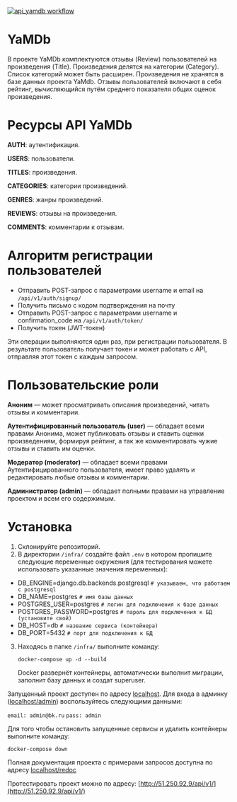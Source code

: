 [![api_yamdb workflow](https://github.com/a-prokopenko/yamdb_final/actions/workflows/yamdb_workflow.yml/badge.svg)](https://github.com/a-prokopenko/yamdb_final/actions/workflows/yamdb_workflow.yml)

# YaMDb
В проекте YaMDb комплектуются отзывы (Review) пользователей на произведения (Title). Произведения делятся на категории (Category). Список категорий может быть расширен. Произведения не хранятся в базе данных проекта YaMdb. Отзывы пользователей включают в себя рейтинг, вычисляющийся путём среднего показателя общих оценок произведения.

# Ресурсы API YaMDb
**AUTH**: аутентификация.

**USERS**: пользователи.

**TITLES**: произведения.

**CATEGORIES**: категории произведений.

**GENRES**: жанры произведений.

**REVIEWS**: отзывы на произведения.

**COMMENTS**: комментарии к отзывам.

# Алгоритм регистрации пользователей
- Отправить POST-запрос с параметрами username и email на `/api/v1/auth/signup/`
- Получить письмо с кодом подтверждения на почту
- Отправить POST-запрос с параметрами username и confirmation_code на `/api/v1/auth/token/`
- Получить токен (JWT-токен)

Эти операции выполняются один раз, при регистрации пользователя. В результате пользователь получает токен и может работать с API, отправляя этот токен с каждым запросом.

# Пользовательские роли
**Аноним** — может просматривать описания произведений, читать отзывы и комментарии.

**Аутентифицированный пользователь (user)** — обладает всеми правами Анонима, может публиковать отзывы и ставить оценки произведениям, формируя рейтинг, а так же комментировать чужие отзывы и ставить им оценки.

**Модератор (moderator)** — обладает всеми правами Аутентифицированного пользователя, имеет право удалять и редактировать любые отзывы и комментарии.

**Администратор (admin)** — обладает полными правами на управление проектом и всем его содержимым.


# Установка
1. Склонируйте репозиторий.
2. В директории `/infra/` создайте файл `.env` в котором пропишите следующие переменные окружения (для тестирования можете использовать указанные значения переменных):
 - DB_ENGINE=django.db.backends.postgresql `# указываем, что работаем с postgresql`
 - DB_NAME=postgres `# имя базы данных`
 - POSTGRES_USER=postgres `# логин для подключения к базе данных`
 - POSTGRES_PASSWORD=postgres `# пароль для подключения к БД (установите свой)`
 - DB_HOST=db `# название сервиса (контейнера)`
 - DB_PORT=5432 `# порт для подключения к БД` 
3. Находясь в папке `/infra/` выполните команду:
    ```
    docker-compose up -d --build
    ```
   Docker развернёт контейнеры, автоматически выполнит миграции, заполнит базу данных и создат superuser. 


Запущенный проект доступен по адресу [localhost](http://localhost/).
Для входа в админку ([localhost/admin](http://localhost/admin)) воспользуйтесь следующими данными:

`email: admin@bk.ru`
 `pass: admin`

Для того чтобы остановить запущенные сервисы и удалить контейнеры выполните команду: 
```
docker-compose down
```
Полная документация проекта с примерами запросов доступна по адресу [localhost/redoc](http://localhost/redoc)

Протестировать проект можно по адресу: [http://51.250.92.9/api/v1/](http://51.250.92.9/api/v1/)
